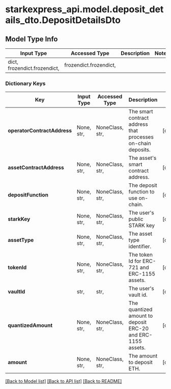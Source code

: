 # starkexpress_api.model.deposit_details_dto.DepositDetailsDto

## Model Type Info
Input Type | Accessed Type | Description | Notes
------------ | ------------- | ------------- | -------------
dict, frozendict.frozendict,  | frozendict.frozendict,  |  | 

### Dictionary Keys
Key | Input Type | Accessed Type | Description | Notes
------------ | ------------- | ------------- | ------------- | -------------
**operatorContractAddress** | None, str,  | NoneClass, str,  | The smart contract address that processes on-chain deposits. | [optional] 
**assetContractAddress** | None, str,  | NoneClass, str,  | The asset&#x27;s smart contract address. | [optional] 
**depositFunction** | None, str,  | NoneClass, str,  | The deposit function to use on-chain. | [optional] 
**starkKey** | None, str,  | NoneClass, str,  | The user&#x27;s public STARK key | [optional] 
**assetType** | None, str,  | NoneClass, str,  | The asset type identifier. | [optional] 
**tokenId** | None, str,  | NoneClass, str,  | The token Id for ERC-721 and ERC-1155 assets. | [optional] 
**vaultId** | str,  | str,  | The user&#x27;s vault id. | [optional] 
**quantizedAmount** | None, str,  | NoneClass, str,  | The quantized amount to deposit ERC-20 and ERC-1155 assets. | [optional] 
**amount** | None, str,  | NoneClass, str,  | The amount to deposit ETH. | [optional] 

[[Back to Model list]](../../README.md#documentation-for-models) [[Back to API list]](../../README.md#documentation-for-api-endpoints) [[Back to README]](../../README.md)

